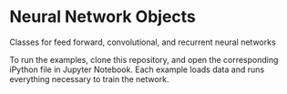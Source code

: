 # Neural Network Objects
Classes for feed forward, convolutional, and recurrent neural networks

To run the examples, clone this repository, and open the corresponding iPython file in Jupyter Notebook. Each example loads data and runs everything necessary to train the network.
